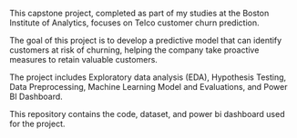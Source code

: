 This capstone project, completed as part of my studies at the Boston Institute of Analytics, focuses on Telco customer churn prediction. 

The goal of this project is to develop a predictive model that can identify customers at risk of churning, helping the company take proactive measures to retain valuable customers. 

The project includes Exploratory data analysis (EDA), Hypothesis Testing, Data Preprocessing, Machine Learning Model and Evaluations, and Power BI Dashboard.

This repository contains the code, dataset, and power bi dashboard used for the project.
